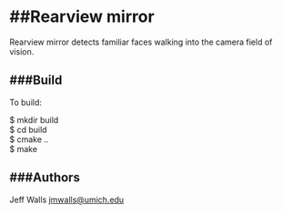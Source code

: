 ##Rearview mirror
==========================================================

Rearview mirror detects familiar faces walking into the camera field of
vision.

###Build
------
To build:

$ mkdir build  
$ cd build  
$ cmake ..  
$ make  

###Authors
--------
Jeff Walls <jmwalls@umich.edu>
